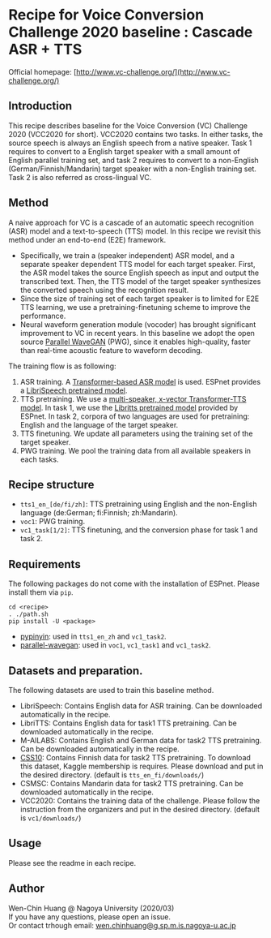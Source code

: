 # Recipe for Voice Conversion Challenge 2020 baseline : Cascade ASR + TTS

Official homepage: [http://www.vc-challenge.org/](http://www.vc-challenge.org/)

## Introduction

This recipe describes baseline for the Voice Conversion (VC) Challenge 2020 (VCC2020 for short). VCC2020 contains two tasks. In either tasks, the source speech is always an English speech from a native speaker. Task 1 requires to convert to a English target speaker with a small amount of English parallel training set, and task 2 requires to convert to a non-English (German/Finnish/Mandarin) target speaker with a non-English training set. Task 2 is also referred as cross-lingual VC.

## Method

A naive approach for VC is a cascade of an automatic speech recognition (ASR) model and a text-to-speech (TTS) model. In this recipe we revisit this method under an end-to-end (E2E) framework.

- Specifically, we train a (speaker independent) ASR model, and a separate speaker dependent TTS model for each target speaker. First, the ASR model takes the source English speech as input and output the transcribed text. Then, the TTS model of the target speaker synthesizes the converted speech using the recognition result.
- Since the size of training set of each target speaker is to limited for E2E TTS learning, we use a pretraining-finetuning scheme to improve the performance.
- Neural waveform generation module (vocoder) has brought significant improvement to VC in recent years. In this baseline we adopt the open source [Parallel WaveGAN](https://github.com/kan-bayashi/ParallelWaveGAN) (PWG), since it enables high-quality, faster than real-time acoustic feature to waveform decoding.

The training flow is as following:

1. ASR training. A [Transformer-based ASR model](https://github.com/espnet/espnet/tree/master/egs/librispeech/asr1) is used. ESPnet provides a [LibriSpeech pretrained model](https://github.com/espnet/espnet/blob/master/egs/librispeech/asr1/RESULTS.md#pytorch-large-transformer-with-specaug-4-gpus--large-lstm-lm).
2. TTS pretraining. We use a [multi-speaker, x-vector Transformer-TTS model](https://github.com/espnet/espnet/tree/master/egs/libritts/tts1). In task 1, we use the [Libritts pretrained model](https://github.com/espnet/espnet/blob/master/egs/libritts/tts1/RESULTS.md#v050-first-multi-speaker-transformer-1024-pt-window--256-pt-shift--x-vector-with-add-integration--fast-gl-64-iters) provided by ESPnet. In task 2, corpora of two languages are used for pretraining: English and the language of the target speaker.
3. TTS finetuning. We update all parameters using the training set of the target speaker.
4. PWG training. We pool the training data from all available speakers in each tasks.

## Recipe structure

- `tts1_en_[de/fi/zh]`: TTS pretraining using English and the non-English language (de:German; fi:Finnish; zh:Mandarin).
- `voc1`: PWG training.
- `vc1_task[1/2]`: TTS finetuning, and the conversion phase for task 1 and task 2.

## Requirements

The following packages do not come with the installation of ESPnet. Please install them via `pip`.

```
cd <recipe>
. ./path.sh
pip install -U <package>
```

- [pypinyin](https://pypi.org/project/pypinyin/): used in `tts1_en_zh` and `vc1_task2`.
- [parallel-wavegan](https://pypi.org/project/parallel-wavegan/): used in `voc1`, `vc1_task1` and `vc1_task2`.

## Datasets and preparation.

The following datasets are used to train this baseline method.

- LibriSpeech: Contains English data for ASR training. Can be downloaded automatically in the recipe.
- LibriTTS: Contains English data for task1 TTS pretraining. Can be downloaded automatically in the recipe.
- M-AILABS: Contains English and German data for task2 TTS pretraining. Can be downloaded automatically in the recipe.
- [CSS10](https://www.kaggle.com/bryanpark/finnish-single-speaker-speech-dataset): Contains Finnish data for task2 TTS pretraining. To download this dataset, Kaggle membership is requires. Please download and put in the desired directory. (default is `tts_en_fi/downloads/`)
- CSMSC: Contains Mandarin data for task2 TTS pretraining. Can be downloaded automatically in the recipe.
- VCC2020: Contains the training data of the challenge. Please follow the instruction from the organizers and put in the desired directory. (default is `vc1/downloads/`)

## Usage

Please see the readme in each recipe.

## Author

Wen-Chin Huang @ Nagoya University (2020/03)  
If you have any questions, please open an issue.  
Or contact trhough email: wen.chinhuang@g.sp.m.is.nagoya-u.ac.jp

